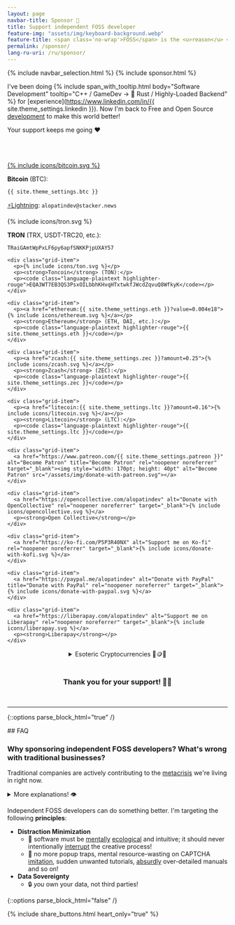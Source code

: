```yaml
---
layout: page
navbar-title: Sponsor 💜
title: Support independent FOSS developer
feature-img: "assets/img/keyboard-background.webp"
feature-title: <span class='no-wrap'>FOSS</span> is the <u>reason</u> <span class='no-wrap'>why I chose a <u>career</u></span> <span class='no-wrap'>in Software Development</span>
permalink: /sponsor/
lang-ru-uri: /ru/sponsor/
---
```

{% include navbar_selection.html %}
{% include sponsor.html %}

I've been doing
{% include span_with_tooltip.html body="Software Development" tooltip="<span class='no-wrap'>C++ / GameDev</span> → <span class='no-wrap'>🦀 Rust / Highly-Loaded Backend</span>" %}
for [experience](https://www.linkedin.com/in/{{ site.theme_settings.linkedin }}).
Now I'm back to Free and Open Source [development](https://github.com/alopatindev) to make this world better!

Your support keeps me going ❤️

<!-- div style="display: flex; justify-content: center; padding-bottom: 2rem; margin-top: 0">
  <div class="example" style="max-width: 40rem">
    <h3 style="text-align: center">How to support:</h3>
    <ul style="margin-bottom: 0">
      <li>share this page:</li>
    </ul>
    {% include share_buttons.html no_text=true %}
    <ul>
      <li>press ⭐ in the <a href="https://github.com/alopatindev">repos you like</a>
        <ul>
          <li>share them with your friends/colleges</li>
          <li>help specifically a tiny project <a href="https://github.com/cargo-limit/cargo-limit#support"><img style="display: inline-block; vertical-align: middle; width: 1.4rem; height: 1.4rem" src="/assets/img/cargo-limit.svg">cargo-limit</a></li>
        </ul>
      </li>
      <li class="padding-top-small">make general donations for {% include span_with_tooltip.html body="everything" tooltip="FOSS development <span class='no-wrap'>and occasional Blogging / Vlogging</span>" %} I produce:</li>
    </ul>
  </div>
</div -->

<div class="donation-container" style="margin-top: 4rem">
  <div class="grid-container">
    <div class="grid-item">
      <p style="margin-bottom: 0.7em"><a href="bitcoin:{{ site.theme_settings.btc }}?amount=0.0002">{% include icons/bitcoin.svg %}</a></p>
      <p style="margin-bottom: 0"><strong>Bitcoin</strong> (BTC):</p>
      <p style="margin-bottom: 0"><code class="language-plaintext highlighter-rouge">{{ site.theme_settings.btc }}</code></p>
      <p><a href="https://zapmeacoffee.com/{{ site.theme_settings.nostr.npub }}" target="_blank">⚡</a><a href="https://zapper.nostrapps.org/zap?id={{ site.theme_settings.nostr.npub }}&amount=10000" target="_blank">Lightning</a>: <code class="language-plaintext highlighter-rouge">alopatindev@stacker.news</code></p>
    </div>
    <div class="grid-item">
      <p>{% include icons/tron.svg %}</p>
      <p><strong>TRON</strong> (TRX, USDT-TRC20, etc.):</p>
      <p><code class="language-plaintext highlighter-rouge">TRaiGAmtWpPxLF6py6apfSNKKPjpUXAY57</code></p>
    </div>

    <div class="grid-item">
      <p>{% include icons/ton.svg %}</p>
      <p><strong>Toncoin</strong> (TON):</p>
      <p><code class="language-plaintext highlighter-rouge">EQA3WT7EB3QS3PsxOILbbhKHvqHTxtwkfJWcdZqvuQ8WfkyK</code></p>
    </div>

    <div class="grid-item">
      <p><a href="ethereum:{{ site.theme_settings.eth }}?value=0.004e18">{% include icons/ethereum.svg %}</a></p>
      <p><strong>Ethereum</strong> (ETH, DAI, etc.):</p>
      <p><code class="language-plaintext highlighter-rouge">{{ site.theme_settings.eth }}</code></p>
    </div>

    <div class="grid-item">
      <p><a href="zcash:{{ site.theme_settings.zec }}?amount=0.25">{% include icons/zcash.svg %}</a></p>
      <p><strong>Zcash</strong> (ZEC):</p>
      <p><code class="language-plaintext highlighter-rouge">{{ site.theme_settings.zec }}</code></p>
    </div>

    <div class="grid-item">
      <p><a href="litecoin:{{ site.theme_settings.ltc }}?amount=0.16">{% include icons/litecoin.svg %}</a></p>
      <p><strong>Litecoin</strong> (LTC):</p>
      <p><code class="language-plaintext highlighter-rouge">{{ site.theme_settings.ltc }}</code></p>
    </div>

    <div class="grid-item">
      <a href="https://www.patreon.com/{{ site.theme_settings.patreon }}" alt="Become Patron" title="Become Patron" rel="noopener noreferrer" target="_blank"><img style="width: 170pt; height: 40pt" alt="Become Patron" src="/assets/img/donate-with-patreon.svg"></a>
    </div>

    <div class="grid-item">
      <a href="https://opencollective.com/alopatindev" alt="Donate with OpenCollective" rel="noopener noreferrer" target="_blank">{% include icons/opencollective.svg %}</a>
      <p><strong>Open Collective</strong></p>
    </div>

    <div class="grid-item">
      <a href="https://ko-fi.com/P5P3R40NX" alt="Support me on Ko-fi" rel="noopener noreferrer" target="_blank">{% include icons/donate-with-kofi.svg %}</a>
    </div>

    <div class="grid-item">
      <a href="https://paypal.me/alopatindev" alt="Donate with PayPal" title="Donate with PayPal" rel="noopener noreferrer" target="_blank">{% include icons/donate-with-paypal.svg %}</a>
    </div>

    <div class="grid-item">
      <a href="https://liberapay.com/alopatindev" alt="Support me on Liberapay" rel="noopener noreferrer" target="_blank">{% include icons/liberapay.svg %}</a>
      <p><strong>Liberapay</strong></p>
    </div>
  </div>
</div>

<p>
  <div style="display: flex; justify-content: center">
    <div class="esoteric-crypto">
      <details><summary markdown="span">Esoteric Cryptocurrencies 💎🪙🌚</summary>
        <ul>
          <li><strong>AuroraCoin</strong> (AUR): <code class="language-plaintext highlighter-rouge">AMf189Ap4RqQ71L9YWXE9ZBm8GFTnYSTST</code></li>
          <li><strong>Binance coin</strong> (BNB): <code class="language-plaintext highlighter-rouge">0xff3c912b69d6fc8b0e9bc7bb7ed897557ef5d28f</code></li>
          <li><strong>BitcoinCash</strong> (BCH): <code class="language-plaintext highlighter-rouge">qzpewzlsypp5ld2udvfxxw4yhxmlvzy5ku5rnwvj3e</code></li>
          <li><strong>BitcoinGold</strong> (BTG): <code class="language-plaintext highlighter-rouge">GTp7xTfsCSgMqcniS6AVdFhi1L3Nzh7wvJ</code></li>
          <li><strong>BlockChainCoinX</strong> (XCCX): <code class="language-plaintext highlighter-rouge">XNdPhpWZJjyFFA93pCtvENHeWwiDDK1EHZ</code></li>
          <li><strong>Blocknet</strong> (BLOCK): <code class="language-plaintext highlighter-rouge">BnpacNjCfFWQnKEkJgA2LEY5nGfZyd7q3r</code></li>
          <li><strong>Dash</strong> (DASH): <code class="language-plaintext highlighter-rouge">XgW9K6AVqfjP9u9cTvHZBLj51NP6eRxEqA</code></li>
          <li><strong>DeepOnion</strong> (ONION): <code class="language-plaintext highlighter-rouge">DVMVucBGRbj2Uv9QwQj83MRksQAofhTybv</code></li>
          <li><strong>DigiByte</strong> (DGB): <code class="language-plaintext highlighter-rouge">D7a9ysrXXuhqhkxcSweeMvuB57bu1YbNPd</code></li>
          <li><strong>Dogecoin</strong> (DOGE): <code class="language-plaintext highlighter-rouge">D6hkWmCYgbia6oEcuYCdfsPxpXSyTc2DdU</code></li>
          <li><strong>Emercoin</strong> (EMC): <code class="language-plaintext highlighter-rouge">EKyvkQt5CvLtNdACvATdpedmGAhRqHnsm3</code></li>
          <li><strong>Ethereum Classic</strong> (ETC): <code class="language-plaintext highlighter-rouge">0x4822d96683ac11cdac6dc3389a22076164b30d09</code></li>
          <li><strong>EverGreenCoin</strong> (EGC): <code class="language-plaintext highlighter-rouge">ERcmx7nxHG3s1o7hnC3aQKBU3scJEtDuth</code></li>
          <li><strong>Flux</strong> (FLUX): <code class="language-plaintext highlighter-rouge">t1cvr66T2uL6sZgp3HcLMjYUxedVs9aHJzT</code></li>
          <li><strong>GuapCoin</strong> (GUAP): <code class="language-plaintext highlighter-rouge">GNpUxGUxoMi8VoXm7Peq31fskFSkq8Ahfg</code></li>
          <li><strong>Hivecoin</strong> (HVQ): <code class="language-plaintext highlighter-rouge">HRCsmcRFFgDHLeUwJgKxEoKwuHNgdSkLoe</code></li>
          <li><strong>Komodo</strong> (KMD): <code class="language-plaintext highlighter-rouge">RKb2vZewxuNMMuSVinz4mbRZn9GJTyDc59</code></li>
          <li><strong>Monero</strong> (XMR): <code class="language-plaintext highlighter-rouge">45H6MXry6cqS4zwsPBsotx8dBSB9zvnnnbxdkqrCmYH2Rh1hsDKBsjoP67Er966wWBD7awbubMEWx1WfSaRyKFgVCjEKunT</code></li>
          <li><strong>NameCoin</strong> (NMC): <code class="language-plaintext highlighter-rouge">N66EC4gqfjrw6k64URsYX3NDzmESFuGXL6</code></li>
          <li><strong>Novacoin</strong> (NVC): <code class="language-plaintext highlighter-rouge">4ZPNP6hr5GWdSnvxYvswtfCnMUokrtyWP7</code></li>
          <li><strong>PIVX</strong> (PIVX): <code class="language-plaintext highlighter-rouge">DPLE8djj5cZpXmHn361G56Q3m4Wcygx96k</code></li>
          <li><strong>Peercoin</strong> (PPC): <code class="language-plaintext highlighter-rouge">PDUbcDVQgDkrqTidtUdrRMt5FVawnutnzr</code></li>
          <li><strong>PostCoin</strong> (POST): <code class="language-plaintext highlighter-rouge">PNPn16AU9Jp6MX3CLEMitCX4XX3w5BdDvM</code></li>
          <li><strong>Qtum</strong> (QTUM): <code class="language-plaintext highlighter-rouge">QMMvbdKcaAmeThHsXjWUUTYFMB5Si6cZaS</code></li>
          <li><strong>Radiant</strong> (RXD): <code class="language-plaintext highlighter-rouge">19VwKwXYQkMuLGykrPW12njve1xEnAH2cz</code></li>
          <li><strong>Raptoreum</strong> (RTM): <code class="language-plaintext highlighter-rouge">RGLagv2pAjJ3rfoUC4kJFtVw5ogRRBNYYq</code></li>
          <li><strong>Ravencoin</strong> (RVN): <code class="language-plaintext highlighter-rouge">R9WVSimFV1HnbrLGo8zzQiaNWwnwt7Y3Ui</code></li>
          <li><strong>ReddCoin</strong> (RDD): <code class="language-plaintext highlighter-rouge">Rt4NQRZepSm9wERw4ZhgQaM1PHzschzaXE</code></li>
          <li><strong>SmartHoldem</strong> (STH): <code class="language-plaintext highlighter-rouge">SUxHKRsZC9Jv3T3zxPoq9Sq5pMpT9me4rg</code></li>
          <li><strong>Vericoin</strong> (VRC): <code class="language-plaintext highlighter-rouge">VKfmNKqgcwHk9CgPbsCnWJH2crVVq47g75</code></li>
          <li><strong>Vertcoin</strong> (VTC): <code class="language-plaintext highlighter-rouge">Vh6GcgW2DQ7ZGpHhbt44Ru482YZFNcVXuX</code></li>
          <li><strong>WAVES</strong> (WAVES): <code class="language-plaintext highlighter-rouge">3PJwsjYtoBujKM1SDxFZJZfU46C88vvsXrA</code></li>
          <li><strong>eXperience</strong> (XP): <code class="language-plaintext highlighter-rouge">PJGQhytWiPsQebgt1xAJwTdiMF333S4Eje</code></li>
        </ul>
      </details>
    </div>
  </div>
</p>

<h3 style="text-align: center; padding-top: 1rem">Thank you for your support! 🙏🏼</h3>
<br>

---

{::options parse_block_html="true" /}
<div class="faq">
## FAQ

### Why sponsoring independent FOSS developers? What's wrong with traditional businesses?
Traditional companies are actively contributing to the [metacrisis](https://en.wikipedia.org/wiki/Polycrisis#Metacrisis) we're living in right now.

<details><summary markdown="span">More explanations! 👁️</summary>
Proprietary software they make is currently at its peak of
[various](https://youtu.be/NfiIXooD77s)
[unhealthy](https://github.com/Alexlittle4/Zoom-violates-users-privacy#readme)
[manipulative](https://www.reddit.com/r/paypal/comments/1hfg3jr/paypal_refuses_to_change_to_local_currency_at/)
[practices](https://youtu.be/citnomJHr6I).

[They](https://youtu.be/7LqaotiGWjQ?t=3426s) are so stuck
in capitalistic [values](https://www.snopes.com/fact-check/sony-patent-mcdonalds)
that barely leave room for long-term delivery of *real* innovations and positive life quality changes.

Typical "new" software products are not new; it's basically blind mediocre ideas copy-pasting.
Truly new software should attempt to introduce innovations that
[shape society](https://yakihonne.com/article/naddr1qq2njmtfduekvan3wey4zdmjv4n4x4txxdkkjq3qalptdev5srcw2hxg03567p4k6xs3lgj7f6545suc0rzp0xw98svsxpqqqp65wqgewaehxw309ahx7um5wghxxmmydahxzen59e3k7mf0qythwumn8ghj7un9d3shjtnwdaehgu3wvfskuep0qy08wumn8ghj7mn0wd68yttsw43zuam9d3kx7unyv4ezumn9wshszjhfas)
in a positive way!

When these companies make something that *seems* to be healthy and innovative—[it's](https://en.wikipedia.org/wiki/Contributor_License_Agreement#Relicensing_controversy)
[probably](https://calyxos.org/news/2025/06/11/android-16-plans/)
[temporary](https://cointelegraph.com/news/ton-blockchain-freezes-2-6b-worth-of-inactive-tokens).
</details>

Independent FOSS developers can do something better. I'm targeting the following **principles**:
- **Distraction Minimization**
    - 🧠 software must be [mentally](https://www.ncbi.nlm.nih.gov/pmc/articles/PMC4183915/) [ecological](https://youtu.be/Iy7i9ru7HB8?t=15s) and intuitive; it should never intentionally <a href="/how-to-take-notes-like-a-programmer/#whats-the-point" target="_blank">interrupt</a> the creative process!
    - 🚫 no more popup traps, mental resource-wasting on CAPTCHA [imitation](https://futurism.com/ai-model-turing-test), sudden unwanted tutorials, [absurdly](https://www.facebook.com/help/124895950923762) <span class='no-wrap'>over-detailed</span> manuals and so on!
- **Data Sovereignty**
    - 🔒 *you* own your data, not third parties!

{::options parse_block_html="false" /}
</div>

{% include share_buttons.html heart_only="true" %}
<br>
